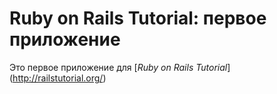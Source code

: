 # Ruby on Rails Tutorial: первое приложение

Это первое приложение для
[*Ruby on Rails Tutorial*] (http://railstutorial.org/)
